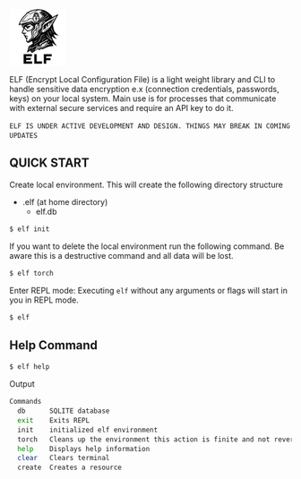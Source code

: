 <img src="./assets/elflogo.svg" width="100px"/>

ELF (Encrypt Local Configuration File) is a light weight library and CLI to handle sensitive data encryption e.x (connection credentials, passwords, keys) on your local system. Main use is for processes that communicate with external secure services and require an API key to do it.

`ELF IS UNDER ACTIVE DEVELOPMENT AND DESIGN. THINGS MAY BREAK IN COMING UPDATES`


## QUICK START

Create local environment. This will create the following directory structure

- .elf (at home directory)
  - elf.db

```sh
$ elf init
```


If you want to delete the local environment run the following command. Be aware this is a destructive command and all data will be lost.

```sh
$ elf torch
```


Enter REPL mode:
Executing `elf` without any arguments or flags will start in you in REPL mode.

```sh
$ elf
```


## Help Command

```sh
$ elf help

```


Output
```sh
Commands
  db      SQLITE database
  exit    Exits REPL
  init    initialized elf environment
  torch   Cleans up the environment this action is finite and not reversible
  help    Displays help information
  clear   Clears terminal
  create  Creates a resource
```
